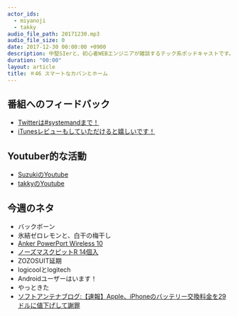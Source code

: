 ```yaml
---
actor_ids:
  - miyanoji
  - takky
audio_file_path: 20171230.mp3
audio_file_size: 0
date: 2017-12-30 00:00:00 +0900
description: 中堅SIerと、初心者WEBエンジニアが雑談するテック系ポッドキャストです。
duration: "00:00"
layout: article
title: ＃46 スマートなカバンとホーム
---
```

## 番組へのフィードバック
* [Twitterは#systemandまで！](https://twitter.com/search?q=%23systemand)
* [iTunesレビューもしていただけると嬉しいです！](https://itunes.apple.com/jp/podcast/systemand-online/id1205168408?mt=2)

## Youtuber的な活動
* [SuzukiのYoutube](https://www.youtube.com/channel/UCqTozqKO5AWD8OccCnW3Rvw)
* [takkyのYoutube](https://www.youtube.com/channel/UCtoXGiMeDggQPdGoanDE2sA)


## 今週のネタ
* バックボーン
* 氷結ゼロレモンと、白干の梅干し
* [Anker PowerPort Wireless 10](http://amzn.asia/7AgtMyp)
* [ノーズマスクピットR 14個入](http://amzn.asia/b3bqSGu)
* ZOZOSUIT延期
* logicoolとlogitech
* Androidユーザーはいます！
* やっときた
* [ソフトアンテナブログ:【速報】Apple、iPhoneのバッテリー交換料金を29ドルに値下げして謝罪](http://www.softantenna.com/wp/iphone/iphone-drop-battery-replacement-to-29/)
